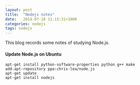 ```yaml
---
layout: post
title:  "Nodejs notes"
date:   2014-07-18 11:15:31+1000
categories: nodejs
tags: nodejs
---
```

This blog records some notes of studying Node.js.

#### Update Node.js on Ubuntu
    apt-get install python-software-properties python g++ make
    add-apt-repository ppa:chris-lea/node.js
    apt-get update
    apt-get install nodejs